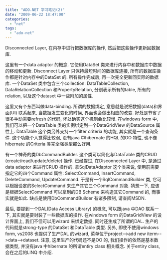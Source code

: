 ```yaml
---
title: "ADO.NET 学习笔记(2)"
date: "2009-06-22 18:47:00"
categories: 
  - "net"
tags: 
  - "ado-net"
---
```


Disconnected Layer, 在内存中进行把数据库的操作, 然后把这些操作更新回数据库.

这里有一个data adaptor 的概念. 它使用DataSet 类来进行内存中和数据库中数据的移动和更新. Disconnect Layer 只保持最短时间的数据库连接, 所有的数据库操作都是针对内存中的DataSet 的. 所有操作完成后, 再一次完全更新回实际的数据库. 一个DataSet 类中包含三个collection: DataTableCollection, DataRelationCollection 和PropertyRelation, 分别表示所有的table, 所有的relation, 以及这个dataset 中一些附加的属性.

这里又有个东西叫做data-binding. 所谓的数据绑定, 意思就是说把数据(data)和界面(UI) 联系起来, 当数据发生变化的时候, 界面也会做出相应的改变. 好处是节省了很多手动需要refresh 的代码, 坏处确实这个机制会比较慢. 在windows form 中, 我们可以把一个DataTable 类的实例绑定到一个DataGridView 的DataSource 属性上. DataTable 这个类另外支持一个filter criteria 的功能, 其实就是一个查询条件. 这个功能个人觉得比较弱, 没有java 中hibernate 的HQL 的OO 特性, 也不像hibernate 的Criteria 类完全强类型那么好用.

有一个神奇的类DbCommandBuilder. 这个类可以简化与DataTable 类的CRUD (create/read/update/delete) 操作. 已经提过, 在Disconnected Layer 中, 是通过data adaptor 来进行CRUD 操作的. 拿SqlDataAdaptor 这个类来说, 使用前需要指定它的四个Command 属性: SelectCommand, InsertCommand, DeleteCommand, UpdateCommand. 于是有一个SqlCommandBuilder 类, 它可以根据设定的SelectCommand 来生产其它三个Command 对象. 猜想一下, 应该是根据SelectCommand 可以拿到的DB Scheme 来构造其它Command 的, 而事实就是如此. 缺点是使用DbCommandBuilder 有诸多限制, 请查阅MSDN.

最后, 要提到一个DAL(Data Access Library) 的概念, 可以跟java 中DAO 联系一下, 其实就是要封装了一些数据库的操作. 在windows form 的DataGridView 的设计界面上, 我们不但可以用wizard 来绑定数据, 同时还生成了所谓的DAL. 生产的代码就是strong-type 的DataSet 和DataTable 类型. 另外, 即使不使用windows form, vs2008 也提供了生产DAL 的wizard, 菜单位于project-->add new iterm-->data-->dataset. 注意, 这里生产的代码还不是OO 的, 我们操作的依然是基本数据类型, 并没有java 中hibernate 的所谓entiry class 相关概念. 关于entiry class, 会在之后的LINQ 中介绍.
